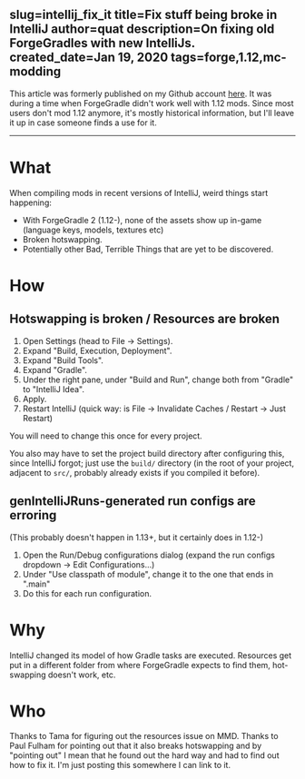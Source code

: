 slug=intellij_fix_it
title=Fix stuff being broke in IntelliJ
author=quat
description=On fixing old ForgeGradles with new IntelliJs.
created_date=Jan 19, 2020
tags=forge,1.12,mc-modding
---
This article was formerly published on my Github account [here](https://gist.github.com/quat1024/8bf436c85e5c140d27d49a7dc6c09982/). It was during a time when ForgeGradle didn't work well with 1.12 mods. Since most users don't mod 1.12 anymore, it's mostly historical information, but I'll leave it up in case someone finds a use for it.

<hr/>

# What

When compiling mods in recent versions of IntelliJ, weird things start happening:

* With ForgeGradle 2 (1.12-), none of the assets show up in-game (language keys, models, textures etc)
* Broken hotswapping.
* Potentially other Bad, Terrible Things that are yet to be discovered.

# How

## Hotswapping is broken / Resources are broken

1. Open Settings (head to File -> Settings).
2. Expand "Build, Execution, Deployment".
3. Expand "Build Tools".
4. Expand "Gradle".
5. Under the right pane, under "Build and Run", change both from "Gradle" to "IntelliJ Idea".
6. Apply.
7. Restart IntelliJ (quick way: is File -> Invalidate Caches / Restart -> Just Restart)

You will need to change this once for every project.

You also may have to set the project build directory after configuring this, since IntelliJ forgot; just use the `build/` directory (in the root of your project, adjacent to `src/`, probably already exists if you compiled it before).

## genIntelliJRuns-generated run configs are erroring

(This probably doesn't happen in 1.13+, but it certainly does in 1.12-)

1. Open the Run/Debug configurations dialog (expand the run configs dropdown -> Edit Configurations...)
2. Under "Use classpath of module", change it to the one that ends in ".main"
3. Do this for each run configuration.

# Why

IntelliJ changed its model of how Gradle tasks are executed. Resources get put in a different folder from where ForgeGradle expects to find them, hot-swapping doesn't work, etc.

# Who

Thanks to Tama for figuring out the resources issue on MMD. Thanks to Paul Fulham for pointing out that it also breaks hotswapping and by "pointing out" I mean that he found out the hard way and had to find out how to fix it. I'm just posting this somewhere I can link to it.